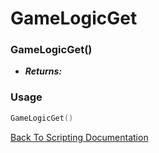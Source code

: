 # GameLogicGet

### GameLogicGet()
- ***Returns:*** 

### Usage

```Lua
GameLogicGet()
```


[Back To Scripting Documentation](../README.md)
